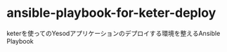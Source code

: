 ansible-playbook-for-keter-deploy
=================================

keterを使ってのYesodアプリケーションのデプロイする環境を整えるAnsible Playbook
